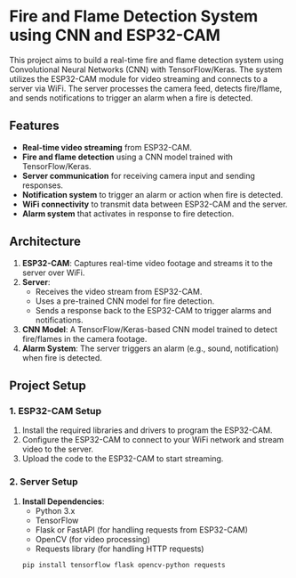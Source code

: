 # Fire and Flame Detection System using CNN and ESP32-CAM

This project aims to build a real-time fire and flame detection system using Convolutional Neural Networks (CNN) with TensorFlow/Keras. The system utilizes the ESP32-CAM module for video streaming and connects to a server via WiFi. The server processes the camera feed, detects fire/flame, and sends notifications to trigger an alarm when a fire is detected.

## Features

- **Real-time video streaming** from ESP32-CAM.
- **Fire and flame detection** using a CNN model trained with TensorFlow/Keras.
- **Server communication** for receiving camera input and sending responses.
- **Notification system** to trigger an alarm or action when fire is detected.
- **WiFi connectivity** to transmit data between ESP32-CAM and the server.
- **Alarm system** that activates in response to fire detection.

## Architecture

1. **ESP32-CAM**: Captures real-time video footage and streams it to the server over WiFi.
2. **Server**: 
    - Receives the video stream from ESP32-CAM.
    - Uses a pre-trained CNN model for fire detection.
    - Sends a response back to the ESP32-CAM to trigger alarms and notifications.
3. **CNN Model**: A TensorFlow/Keras-based CNN model trained to detect fire/flames in the camera footage.
4. **Alarm System**: The server triggers an alarm (e.g., sound, notification) when fire is detected.

## Project Setup

### 1. ESP32-CAM Setup

1. Install the required libraries and drivers to program the ESP32-CAM.
2. Configure the ESP32-CAM to connect to your WiFi network and stream video to the server.
3. Upload the code to the ESP32-CAM to start streaming.

### 2. Server Setup

1. **Install Dependencies**:
   - Python 3.x
   - TensorFlow
   - Flask or FastAPI (for handling requests from ESP32-CAM)
   - OpenCV (for video processing)
   - Requests library (for handling HTTP requests)
   ```bash
   pip install tensorflow flask opencv-python requests
